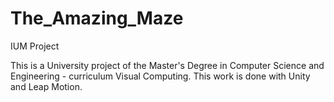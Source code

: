 # The_Amazing_Maze
IUM Project

This is a University project of the Master's Degree in Computer Science and Engineering - curriculum Visual Computing.
This work is done with Unity and Leap Motion.
